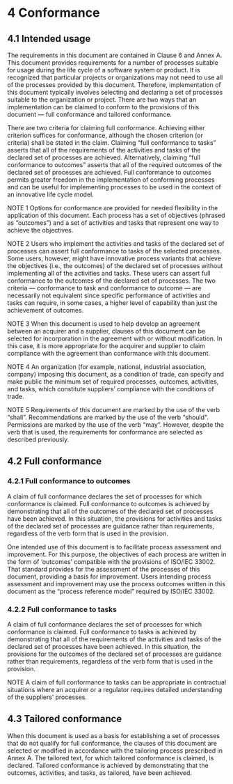 # 4 Conformance

## 4.1 Intended usage

The requirements in this document are contained in Clause 6 and Annex A. This document provides requirements for a number of processes suitable for usage during the life cycle of a software system or product. It is recognized that particular projects or organizations may not need to use all of the processes provided by this document. Therefore, implementation of this document typically involves selecting and declaring a set of processes suitable to the organization or project. There are two ways that an implementation can be claimed to conform to the provisions of this document — full conformance and tailored conformance.

There are two criteria for claiming full conformance. Achieving either criterion suffices for conformance, although the chosen criterion (or criteria) shall be stated in the claim. Claiming “full conformance to tasks” asserts that all of the requirements of the activities and tasks of the declared set of processes are achieved. Alternatively, claiming “full conformance to outcomes” asserts that all of the required outcomes of the declared set of processes are achieved. Full conformance to outcomes permits greater freedom in the implementation of conforming processes and can be useful for implementing processes to be used in the context of an innovative life cycle model.

NOTE 1 Options for conformance are provided for needed flexibility in the application of this document. Each process has a set of objectives (phrased as “outcomes”) and a set of activities and tasks that represent one way to achieve the objectives.

NOTE 2 Users who implement the activities and tasks of the declared set of processes can assert full conformance to tasks of the selected processes. Some users, however, might have innovative process variants that achieve the objectives (i.e., the outcomes) of the declared set of processes without implementing all of the activities and tasks. These users can assert full conformance to the outcomes of the declared set of processes. The two criteria — conformance to task and conformance to outcome — are necessarily not equivalent since specific performance of activities and tasks can require, in some cases, a higher level of capability than just the achievement of outcomes.

NOTE 3 When this document is used to help develop an agreement between an acquirer and a supplier, clauses of this document can be selected for incorporation in the agreement with or without modification. In this case, it is more appropriate for the acquirer and supplier to claim compliance with the agreement than conformance with this document.

NOTE 4 An organization (for example, national, industrial association, company) imposing this document, as a condition of trade, can specify and make public the minimum set of required processes, outcomes, activities, and tasks, which constitute suppliers’ compliance with the conditions of trade.

NOTE 5 Requirements of this document are marked by the use of the verb “shall”. Recommendations are marked by the use of the verb “should". Permissions are marked by the use of the verb “may”. However, despite the verb that is used, the requirements for conformance are selected as described previously.

## 4.2 Full conformance

### 4.2.1 Full conformance to outcomes

A claim of full conformance declares the set of processes for which conformance is claimed. Full conformance to outcomes is achieved by demonstrating that all of the outcomes of the declared set of processes have been achieved. In this situation, the provisions for activities and tasks of the declared set of processes are guidance rather than requirements, regardless of the verb form that is used in the provision.

One intended use of this document is to facilitate process assessment and improvement. For this purpose, the objectives of each process are written in the form of ‘outcomes’ compatible with the provisions of ISO/IEC 33002. That standard provides for the assessment of the processes of this document, providing a basis for improvement. Users intending process assessment and improvement may use the process outcomes written in this document as the “process reference model” required by ISO/IEC 33002.

### 4.2.2 Full conformance to tasks

A claim of full conformance declares the set of processes for which conformance is claimed. Full conformance to tasks is achieved by demonstrating that all of the requirements of the activities and tasks of the declared set of processes have been achieved. In this situation, the provisions for the outcomes of the declared set of processes are guidance rather than requirements, regardless of the verb form that is used in the provision.

NOTE A claim of full conformance to tasks can be appropriate in contractual situations where an acquirer or a regulator requires detailed understanding of the suppliers’ processes.

## 4.3 Tailored conformance

When this document is used as a basis for establishing a set of processes that do not qualify for full conformance, the clauses of this document are selected or modified in accordance with the tailoring process prescribed in Annex A. The tailored text, for which tailored conformance is claimed, is declared. Tailored conformance is achieved by demonstrating that the outcomes, activities, and tasks, as tailored, have been achieved.
